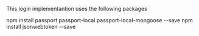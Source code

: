 
This login implementantion uses the following packages

npm install passport passport-local passport-local-mongoose --save
npm install jsonwebtoken --save


